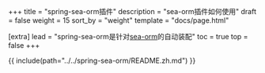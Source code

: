 +++
title = "spring-sea-orm插件"
description = "sea-orm插件如何使用"
draft = false
weight = 15
sort_by = "weight"
template = "docs/page.html"

[extra]
lead = "spring-sea-orm是针对<a href='https://github.com/SeaQL/sea-orm' target='_blank'>sea-orm</a>的自动装配"
toc = true
top = false
+++

{{ include(path="../../spring-sea-orm/README.zh.md") }}
